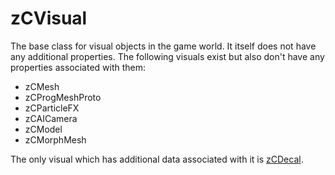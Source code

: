 # zCVisual

The base class for visual objects in the game world. It itself does not have any additional properties. The following
visuals exist but also don't have any properties associated with them:

<ul class="sp-list">
    <li class="sp-type">zCMesh</li>
    <li class="sp-type">zCProgMeshProto</li>
    <li class="sp-type">zCParticleFX</li>
    <li class="sp-type">zCAICamera</li>
    <li class="sp-type">zCModel</li>
    <li class="sp-type">zCMorphMesh</li>
</ul>

The only visual which has additional data associated with it is [zCDecal](zCDecal.md).
